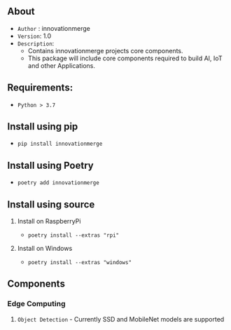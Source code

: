 ## About
- `Author` : innovationmerge
- `Version`: 1.0
- `Description`: 
    - Contains innovationmerge projects core components. 
    - This package will include core components required to build AI, IoT and other Applications.

## Requirements: 
- `Python > 3.7`

## Install using pip
- `pip install innovationmerge`

## Install using Poetry
- `poetry add innovationmerge`

## Install using source
1. Install on RaspberryPi
    - `poetry install --extras "rpi"` 

2. Install on Windows
    - `poetry install --extras "windows"` 

## Components

### Edge Computing
1. `Object Detection` - Currently SSD and MobileNet models are supported